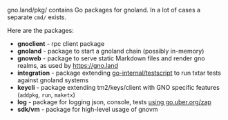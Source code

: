 gno.land/pkg/ contains Go packages for gnoland. In a lot of cases a separate `cmd/` exists.

Here are the packages:

* **gnoclient** - rpc client package
* **gnoland** - package to start a gnoland chain (possibly in-memory)
* **gnoweb** - package to serve static Markdown files and render gno realms, as used by https://gno.land
* **integration** - package extending [go-internal/testscript](https://pkg.go.dev/github.com/rogpeppe/go-internal/testscript) to run txtar tests against gnoland systems
* **keycli** - package extending tm2/keys/client with GNO specific features (`addpkg`, `run`, `maketx`)
* **log** - package for logging json, console, tests [using go.uber.org/zap](https://pkg.go.dev/go.uber.org/zap)
* **sdk/vm** - package for high-level usage of gnovm
